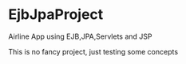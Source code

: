 # EjbJpaProject
Airline App using EJB,JPA,Servlets and JSP

This is no fancy project, just testing some concepts
